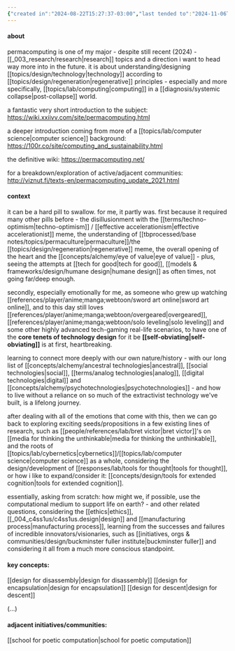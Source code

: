 ```yaml
---
{"created in":"2024-08-22T15:27:37-03:00","last tended to":"2024-11-06T18:52:19-03:00","tags":["concept","regen","technology","design","cybernetics","research","🌱","lab","response"],"relevancescore":96,"dg-publish":true,"notestage":["🌱"],"created":"2024-08-22T15:27:37.000-03:00","updated":"2025-04-06T11:58:17.559-03:00","readinesslevel":"30%","permalink":"/responses/lab/permacomputing/","dgPassFrontmatter":true}
---
```


#### about

permacomputing is one of my major - despite still recent (2024) - [[_003_research/research\|research]] topics and a direction i want to head way more into in the future. it is about understanding/designing [[topics/design/technology\|technology]] according to [[topics/design/regeneration\|regenerative]] principles - especially and more specifically, [[topics/lab/computing\|computing]] in a [[diagnosis/systemic collapse\|post-collapse]] world.

a fantastic very short introduction to the subject: https://wiki.xxiivv.com/site/permacomputing.html

a deeper introduction coming from more of a [[topics/lab/computer science\|computer science]] background: https://100r.co/site/computing_and_sustainability.html

the definitive wiki: https://permacomputing.net/

for a breakdown/exploration of active/adjacent communities: http://viznut.fi/texts-en/permacomputing_update_2021.html

#### context

it can be a hard pill to swallow. for me, it partly was. first because it required many other pills before - the disillusionment with the [[terms/techno-optimism\|techno-optimism]] / [[effective accelerationism\|effective accelerationist]] meme, the understanding of [[tbprocessed/base notes/topics/permaculture\|permaculture]]/the [[topics/design/regeneration\|regenerative]] meme, the overall opening of the heart and the [[concepts/alchemy/eye of value\|eye of value]] - plus, seeing the attempts at [[tech for good\|tech for good]], [[models & frameworks/design/humane design\|humane design]] as often times, not going far/deep enough.

secondly, especially emotionally for me, as someone who grew up watching [[references/player/anime;manga;webtoon/sword art online\|sword art online]], and to this day still loves [[references/player/anime;manga;webtoon/overgeared\|overgeared]], [[references/player/anime;manga;webtoon/solo leveling\|solo leveling]] and some other highly advanced tech-gaming real-life scenarios, to have one of the **core tenets of technology design** for it be **[[self-obviating\|self-obviating]]** is at first, heartbreaking.

learning to connect more deeply with our own nature/history - with our long list of [[concepts/alchemy/ancestral technologies\|ancestral]], [[social technologies\|social]], [[terms/analog technologies\|analog]], [[digital technologies\|digital]] and [[concepts/alchemy/psychotechnologies\|psychotechnologies]] - and how to live without a reliance on so much of the extractivist technology we've built, is a lifelong journey.

after dealing with all of the emotions that come with this, then we can go back to exploring exciting seeds/propositions in a few existing lines of research, such as [[people/references/lab/bret victor\|bret victor]]'s on [[media for thinking the unthinkable\|media for thinking the unthinkable]], and the roots of [[topics/lab/cybernetics\|cybernetics]]/[[topics/lab/computer science\|computer science]] as a whole, considering the design/development of [[responses/lab/tools for thought\|tools for thought]], or how i like to expand/consider it: [[concepts/design/tools for extended cognition\|tools for extended cognition]].

essentially, asking from scratch: how might we, if possible, use the computational medium to support life on earth? - and other related questions, considering the [[ethics\|ethics]], [[_004_c4ss1us/c4ss1us.design\|design]] and [[manufacturing process\|manufacturing process]], learning from the successes and failures of incredible innovators/visionaries, such as [[initiatives, orgs & communities/design/buckminster fuller institute\|buckminster fuller]] and considering it all from a much more conscious standpoint.

#### key concepts:

[[design for disassembly\|design for disassembly]]
[[design for encapsulation\|design for encapsulation]]
[[design for descent\|design for descent]]

(...)

#### adjacent initiatives/communities:

[[school for poetic computation\|school for poetic computation]]